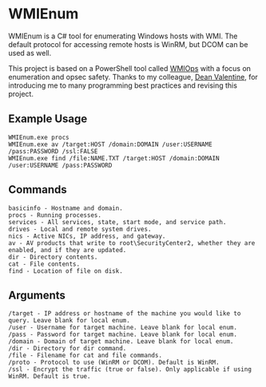 # WMIEnum

WMIEnum is a C# tool for enumerating Windows hosts with WMI. The default protocol for accessing remote hosts is WinRM, but DCOM can be used as well.

This project is based on a PowerShell tool called [WMIOps](https://github.com/FortyNorthSecurity/WMIOps) with a focus on enumeration and opsec safety. Thanks to my colleague, [Dean Valentine](https://github.com/hugbubby), for introducing me to many programming best practices and revising this project.

## Example Usage
```
WMIEnum.exe procs
WMIEnum.exe av /target:HOST /domain:DOMAIN /user:USERNAME /pass:PASSWORD /ssl:FALSE
WMIEnum.exe find /file:NAME.TXT /target:HOST /domain:DOMAIN /user:USERNAME /pass:PASSWORD
```

## Commands

```
basicinfo - Hostname and domain.
procs - Running processes.
services - All services, state, start mode, and service path.
drives - Local and remote system drives.
nics - Active NICs, IP address, and gateway.
av - AV products that write to root\SecurityCenter2, whether they are enabled, and if they are updated.
dir - Directory contents.
cat - File contents.
find - Location of file on disk.
```

## Arguments
```
/target - IP address or hostname of the machine you would like to query. Leave blank for local enum.
/user - Username for target machine. Leave blank for local enum.
/pass - Password for target machine. Leave blank for local enum.
/domain - Domain of target machine. Leave blank for local enum.
/dir - Directory for dir command.
/file - Filename for cat and file commands.
/proto - Protocol to use (WinRM or DCOM). Default is WinRM.
/ssl - Encrypt the traffic (true or false). Only applicable if using WinRM. Default is true.
```
